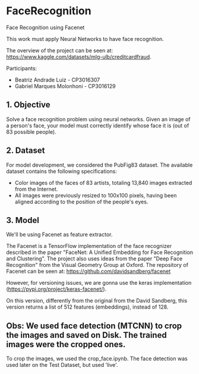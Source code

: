 # FaceRecognition
Face Recognition using Facenet

This work must apply Neural Networks to have face recognition.

The overview of the project can be seen at: https://www.kaggle.com/datasets/mlg-ulb/creditcardfraud.

Participants:
* Beatriz Andrade Luiz - CP3016307
* Gabriel Marques Molonhoni - CP3016129

## 1. Objective

Solve a face recognition problem using neural networks. Given an image of a person's face, your model must correctly identify whose face it is (out of 83 possible people).

## 2. Dataset
For model development, we considered the PubFig83 dataset. The available dataset contains the following specifications:

* Color images of the faces of 83 artists, totaling 13,840 images extracted from the Internet.
* All images were previously resized to 100x100 pixels, having been aligned according to the position of the people's eyes.

## 3. Model
We'll be using Facenet as feature extractor.

The Facenet is a TensorFlow implementation of the face recognizer described in the paper "FaceNet: A Unified Embedding for Face Recognition and Clustering". 
The project also uses ideas from the paper "Deep Face Recognition" from the Visual Geometry Group at Oxford.
The repository of Facenet can be seen at: https://github.com/davidsandberg/facenet

However, for versioning issues, we are gonna use the keras implementation (https://pypi.org/project/keras-facenet/).

On this version, differently from the original from the David Sandberg, this version returns a list of 512 features (embeddings), instead of 128.

## Obs: We used face detection (MTCNN) to crop the images and saved on Disk. The trained images were the cropped ones.
To crop the images, we used the crop_face.ipynb.
The face detection was used later on the Test Dataset, but used 'live'.
